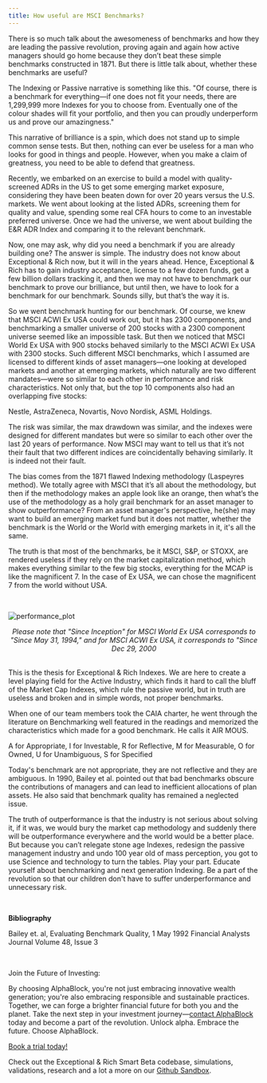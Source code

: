 ```yaml
---
title: How useful are MSCI Benchmarks?
---
```


There is so much talk about the awesomeness of benchmarks and how they are leading the passive revolution, proving again and again how active managers should go home because they don’t beat these simple benchmarks constructed in 1871. But there is little talk about, whether these benchmarks are useful?

The Indexing or Passive narrative is something like this. "Of course, there is a benchmark for everything—if one does not fit your needs, there are 1,299,999 more Indexes for you to choose from. Eventually one of the colour shades will fit your portfolio, and then you can proudly underperform us and prove our amazingness."

This narrative of brilliance is a spin, which does not stand up to simple common sense tests. But then, nothing can ever be useless for a man who looks for good in things and people. However, when you make a claim of greatness, you need to be able to defend that greatness.

Recently, we embarked on an exercise to build a model with quality-screened ADRs in the US to get some emerging market exposure, considering they have been beaten down for over 20 years versus the U.S. markets. We went about looking at the listed ADRs, screening them for quality and value, spending some real CFA hours to come to an investable preferred universe. Once we had the universe, we went about building the E&R ADR Index and comparing it to the relevant benchmark.

Now, one may ask, why did you need a benchmark if you are already building one? The answer is simple. The industry does not know about Exceptional & Rich now, but it will in the years ahead. Hence, Exceptional & Rich has to gain industry acceptance, license to a few dozen funds, get a few billion dollars tracking it, and then we may not have to benchmark our benchmark to prove our brilliance, but until then, we have to look for a benchmark for our benchmark. Sounds silly, but that’s the way it is.

So we went benchmark hunting for our benchmark. Of course, we knew that MSCI ACWI Ex USA could work out, but it has 2300 components, and benchmarking a smaller universe of 200 stocks with a 2300 component universe seemed like an impossible task. But then we noticed that MSCI World Ex USA with 900 stocks behaved similarly to the MSCI ACWI Ex USA with 2300 stocks. Such different MSCI benchmarks, which I assumed are licensed to different kinds of asset managers—one looking at developed markets and another at emerging markets, which naturally are two different mandates—were so similar to each other in performance and risk characteristics. Not only that, but the top 10 components also had an overlapping five stocks:

Nestle, AstraZeneca, Novartis, Novo Nordisk, ASML Holdings.

The risk was similar, the max drawdown was similar, and the indexes were designed for different mandates but were so similar to each other over the last 20 years of performance. Now MSCI may want to tell us that it’s not their fault that two different indices are coincidentally behaving similarly. It is indeed not their fault. 

The bias comes from the 1871 flawed Indexing methodology (Laspeyres method). We totally agree with MSCI that it’s all about the methodology, but then if the methodology makes an apple look like an orange, then what’s the use of the methodology as a holy grail benchmark for an asset manager to show outperformance? From an asset manager's perspective, he(she) may want to build an emerging market fund but it does not matter, whether the benchmark is the World or the World with emerging markets in it, it's all the same.

The truth is that most of the benchmarks, be it MSCI, S&P, or STOXX, are rendered useless if they rely on the market capitalization method, which makes everything similar to the few big stocks, everything for the MCAP is like the magnificent 7. In the case of Ex USA, we can chose the magnificent 7 from the world without USA.



<br>

![performance_plot](https://media.licdn.com/dms/image/v2/D5612AQHkGVPLpkzG7w/article-inline_image-shrink_1000_1488/article-inline_image-shrink_1000_1488/0/1706785773926?e=1755129600&v=beta&t=unUn0TeGYYq-wxWhj-od99CMF_KfJok9GZ-vas2BK80)

<div align="center"><em>Please note that "Since Inception" for MSCI World Ex USA corresponds to "Since May 31, 1994," and for MSCI ACWI Ex USA, it corresponds to "Since Dec 29, 2000</em><br><br></div>

This is the thesis for Exceptional & Rich Indexes. We are here to create a level playing field for the Active Industry, which finds it hard to call the bluff of the Market Cap Indexes, which rule the passive world, but in truth are useless and broken and in simple words, not proper benchmarks.

When one of our team members took the CAIA charter, he went through the literature on Benchmarking well featured in the readings and memorized the characteristics which made for a good benchmark. He calls it AIR MOUS.

A for Appropriate, I for Investable, R for Reflective, M for Measurable, O for Owned, U for Unambiguous, S for Specified

Today's benchmark are not appropriate, they are not reflective and they are ambiguous. In 1990, Bailey et al. pointed out that bad benchmarks obscure the contributions of managers and can lead to inefficient allocations of plan assets. He also said that benchmark quality has remained a neglected issue. 

The truth of outperformance is that the industry is not serious about solving it, if it was, we would bury the market cap methodology and suddenly there will be outperformance everywhere and the world would be a better place. But because you can’t relegate stone age Indexes, redesign the passive management industry and undo 100 year old of mass perception, you got to use Science and technology to turn the tables. Play your part. Educate yourself about benchmarking and next generation Indexing. Be a part of the revolution so that our children don't have to suffer underperformance and unnecessary risk.

<br>

**Bibliography**

Bailey et. al, Evaluating Benchmark Quality, 1 May 1992 Financial Analysts Journal Volume 48, Issue 3

<br>

Join the Future of Investing:

By choosing AlphaBlock, you're not just embracing innovative wealth generation; you're also embracing responsible and sustainable practices. Together, we can forge a brighter financial future for both you and the planet. Take the next step in your investment journey—[contact AlphaBlock](https://calendly.com/mukulpal/alphablock?month=2024-04) today and become a part of the revolution. Unlock alpha. Embrace the future. Choose AlphaBlock.

[Book a trial today!](https://calendly.com/mukulpal/alphablock)

Check out the Exceptional & Rich Smart Beta codebase, simulations, validations, research and a lot a more on our [Github Sandbox](https://github.com/alphablockorg/SandBox---RankingAndPortfolioBuilding).

